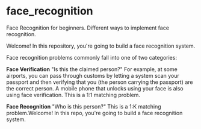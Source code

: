 # face_recognition
Face Recognition for beginners. Different ways to implement face recognition. 

Welcome! In this repository, you're going to build a face recognition system. 

Face recognition problems commonly fall into one of two categories: 

**Face Verification** "Is this the claimed person?" For example, at some airports, you can pass through customs by letting a system scan your passport and then verifying that you (the person carrying the passport) are the correct person. A mobile phone that unlocks using your face is also using face verification. This is a 1:1 matching problem.

**Face Recognition** "Who is this person?" This is a 1:K matching problem.Welcome! In this repo, you're going to build a face recognition system.